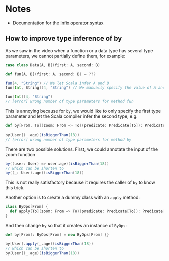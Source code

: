 # Notes

* Documentation for the [Infix operator syntax](https://docs.scala-lang.org/tour/operators.html)

## How to improve type inference of by

As we saw in the video when a function or a data type has several type parameters,
we cannot partially define them, for example:

```scala
case class Data[A, B](first: A, second: B)

def fun[A, B](first: A, second: B) = ???

fun(4, "String") // We let Scala infer A and B
fun[Int, String](4, "String") // We manually specify the value of A and B

fun[Int](4, "String")
// [error] wrong number of type parameters for method fun
```

This is annoying because for `by`, we would like to only specify the first 
type parameter and let the Scala compiler infer the second type, e.g.

```scala
def by[From, To](zoom: From => To)(predicate: Predicate[To]): Predicate[From] = ???

by[User](_.age)(isBiggerThan(18))
// [error] wrong number of type parameters for method by
```

There are two possible solutions. First, we could annotate the input of the zoom function

```scala
by((user: User) => user.age)(isBiggerThan(18))
// which can be shorten to
by((_: User).age)(isBiggerThan(18))
```

This is not really satisfactory because it requires the caller of `by` to know this trick.

Another option is to create a dummy class with an `apply` method:

```scala
class ByOps[From] {
  def apply[To](zoom: From => To)(predicate: Predicate[To]): Predicate[From] = ???
}
```

And then change `by` so that it creates an instance of `ByOps`:

```scala
def by[From]: ByOps[From] = new ByOps[From] {}

by[User].apply(_.age)(isBiggerThan(18))
// which can be shorten to
by[User](_.age)(isBiggerThan(18))
```
